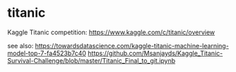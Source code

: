 # titanic
Kaggle Titanic competition: https://www.kaggle.com/c/titanic/overview


see also:
https://towardsdatascience.com/kaggle-titanic-machine-learning-model-top-7-fa4523b7c40
https://github.com/Msanjayds/Kaggle_Titanic-Survival-Challenge/blob/master/Titanic_Final_to_git.ipynb

